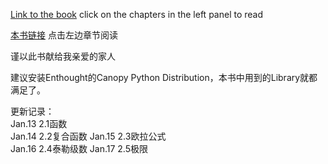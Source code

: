 [Link to the book](http://ryancheunggit.gitbooks.io/calculus-with-python/content/) click on the chapters in the left panel to read 

[本书链接](http://ryancheunggit.gitbooks.io/calculus-with-python/content/) 点击左边章节阅读

谨以此书献给我亲爱的家人

建议安装Enthought的Canopy Python Distribution，本书中用到的Library就都满足了。

更新记录：  
Jan.13 2.1函数  
Jan.14 2.2复合函数
Jan.15 2.3欧拉公式  
Jan.16 2.4泰勒级数
Jan.17 2.5极限 